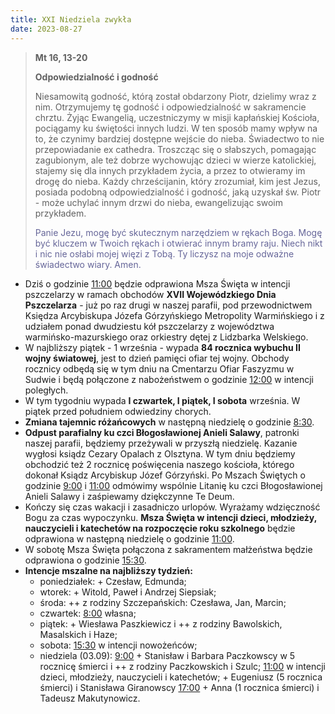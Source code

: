 ```yaml
---
title: XXI Niedziela zwykła
date: 2023-08-27
---
```


> **Mt 16, 13-20**
>
> **Odpowiedzialność i godność**
>
> Niesamowitą godność, którą został obdarzony Piotr, dzielimy wraz z nim. Otrzymujemy tę godność i odpowiedzialność w sakramencie chrztu. Żyjąc Ewangelią, uczestniczymy w misji kapłańskiej Kościoła, pociągamy ku świętości innych ludzi. W ten sposób mamy wpływ na to, że czynimy bardziej dostępne wejście do nieba. Świadectwo to nie przepowiadanie ex cathedra. Troszcząc się o słabszych, pomagając zagubionym, ale też dobrze wychowując dzieci w wierze katolickiej, stajemy się dla innych przykładem życia, a przez to otwieramy im drogę do nieba. Każdy chrześcijanin, który zrozumiał, kim jest Jezus, posiada podobną odpowiedzialność i godność, jaką uzyskał św. Piotr - może uchylać innym drzwi do nieba, ewangelizując swoim przykładem.
>
> <span style="color: #666699;">Panie Jezu, mogę być skutecznym narzędziem w rękach Boga. Mogę być kluczem w Twoich rękach i otwierać innym bramy raju. Niech nikt i nic nie osłabi mojej więzi z Tobą. Ty liczysz na moje odważne świadectwo wiary. Amen.
> &nbsp;

- Dziś o godzinie <u>11:00</u> będzie odprawiona Msza Święta w intencji pszczelarzy w ramach obchodów **XVII Wojewódzkiego Dnia Pszczelarza** - już po raz drugi w naszej parafii, pod przewodnictwem Księdza Arcybiskupa Józefa Górzyńskiego Metropolity Warmińskiego i z udziałem ponad dwudziestu kół pszczelarzy z województwa warmińsko-mazurskiego oraz orkiestry dętej z Lidzbarka Welskiego.
- W najbliższy piątek - 1 września - wypada **84 rocznica wybuchu II wojny światowej**, jest to dzień pamięci ofiar tej wojny. Obchody rocznicy odbędą się w tym dniu na Cmentarzu Ofiar Faszyzmu w Sudwie i będą połączone z nabożeństwem o godzinie <u>12:00</u> w intencji poległych.
- W tym tygodniu wypada **I czwartek, I piątek, I sobota** września. W piątek przed południem odwiedziny chorych.
- **Zmiana tajemnic różańcowych** w następną niedzielę o godzinie <u>8:30</u>.
- **Odpust parafialny ku czci Błogosławionej Anieli Salawy**, patronki naszej parafii, będziemy przeżywali w przyszłą niedzielę. Kazanie wygłosi ksiądz Cezary Opalach z Olsztyna. W tym dniu będziemy obchodzić też 2 rocznicę poświęcenia naszego kościoła, którego dokonał Ksiądz Arcybiskup Józef Górzyński. Po Mszach Świętych o godzinie <u>9:00</u> i <u>11:00</u> odmówimy wspólnie Litanię ku czci Błogosławionej Anieli Salawy i zaśpiewamy dziękczynne Te Deum.
- Kończy się czas wakacji i zasadniczo urlopów. Wyrażamy wdzięczność Bogu za czas wypoczynku. **Msza Święta w intencji dzieci, młodzieży, nauczycieli i katechetów na rozpoczęcie roku szkolnego** będzie odprawiona w następną niedzielę o godzinie <u>11:00</u>.
- W sobotę Msza Święta połączona z sakramentem małżeństwa będzie odprawiona o godzinie <u>15:30</u>.
- **Intencje mszalne na najbliższy tydzień:**
  - poniedziałek: + Czesław, Edmunda;
  - wtorek: + Witold, Paweł i Andrzej Siepsiak;
  - środa: ++ z rodziny Szczepańskich: Czesława, Jan, Marcin;
  - czwartek: <u>8:00</u> własna;
  - piątek: + Wiesława Paszkiewicz i ++ z rodziny Bawolskich, Masalskich i Haze;
  - sobota: <u>15:30</u> w intencji nowożeńców;
  - niedziela (03.09): <u>9:00</u> + Stanisław i Barbara Paczkowscy w 5 rocznicę śmierci i ++ z rodziny Paczkowskich i Szulc; <u>11:00</u> w intencji dzieci, młodzieży, nauczycieli i katechetów; + Eugeniusz (5 rocznica śmierci) i Stanisława Giranowscy <u>17:00</u> + Anna (1 rocznica śmierci) i Tadeusz Makutynowicz.

